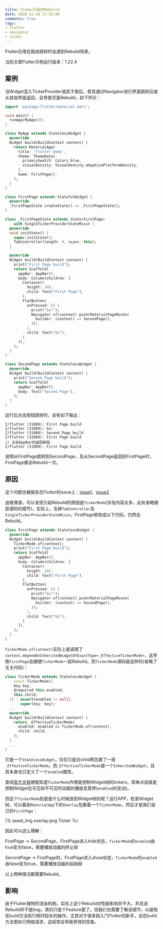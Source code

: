 ```yaml
---
title: Ticker引起的Rebuild
date: 2020-11-20 17:55:00
comments: true
tags: 
- flutter
- navigator
- ticker
---
```

Flutter应用在路由跳转时会遇到Rebuild场景。

当前文章Flutter示例运行版本：1.22.4

<!-- more -->

## 案例

当Widget混入TickerProvider或其子类后，若其通过Navigator进行界面跳转后或从其他界面返回，会导致页面Rebuild，如下所示：

```dart
import 'package:flutter/material.dart';

void main() {
  runApp(MyApp());
}

class MyApp extends StatelessWidget {
  @override
  Widget build(BuildContext context) {
    return MaterialApp(
      title: 'Flutter Demo',
      theme: ThemeData(
        primarySwatch: Colors.blue,
        visualDensity: VisualDensity.adaptivePlatformDensity,
      ),
      home: FirstPage(),
    );
  }
}

class FirstPage extends StatefulWidget {
  @override
  _FirstPageState createState() => _FirstPageState();
}

class _FirstPageState extends State<FirstPage>
    with SingleTickerProviderStateMixin {
  @override
  void initState() {
    super.initState();
    TabController(length: 0, vsync: this);
  }

  @override
  Widget build(BuildContext context) {
    print("First Page build");
    return Scaffold(
      appBar: AppBar(),
      body: Column(children: [
        Container(
          height: 160,
          child: Text("First Page"),
        ),
        FlatButton(
          onPressed: () {
            print("Go!");
            Navigator.of(context).push(MaterialPageRoute(
              builder: (context) => SecondPage(),
            ));
          },
          child: Text("Go"),
        )
      ]),
    );
  }
}

class SecondPage extends StatelessWidget {
  @override
  Widget build(BuildContext context) {
    print("Second Page build");
    return Scaffold(
      appBar: AppBar(),
      body: Text("Second Page"),
    );
  }
}
```

运行后点击按钮跳转时，会有如下输出：

```console
I/flutter (31909): First Page build
I/flutter (31909): Go!
I/flutter (31909): Second Page build
I/flutter (31909): First Page build
// 点击AppBar的返回按钮
I/flutter (31909): First Page build
```

说明从FirstPage跳转到SecondPage，及从SecondPage返回到FirstPage时，FirstPage都会Rebuild一次。

## 原因

这个问题也被报告在Flutter的issue上：[issue1](https://github.com/flutter/flutter/issues/64444)、[issue2](https://github.com/flutter/flutter/issues/63312)

追根溯源，可以发现引起Rebuild的原因是`TickerMode`(涉及内容太多，此处省略跟踪源码的细节)，实际上，去掉`TabController`及`SingleTickerProviderStateMixin`，FirstPage修改成以下代码，仍然会Rebuild。

```dart
class FirstPage extends StatelessWidget {
  @override
  Widget build(BuildContext context) {
    TickerMode.of(context);
    print("First Page build");
    return Scaffold(
      appBar: AppBar(),
      body: Column(children: [
        Container(
          height: 160,
          child: Text("First Page"),
        ),
        FlatButton(
          onPressed: () {
            print("Go!");
            Navigator.of(context).push(MaterialPageRoute(
              builder: (context) => SecondPage(),
            ));
          },
          child: Text("Go"),
        )
      ]),
    );
  }
}
```

`TickerMode.of(context)`实际上是调用了`context.dependOnInheritedWidgetOfExactType<_EffectiveTickerMode>`，这导致`FirstPage`会跟随`TickerMode`一起Rebuild。而`TickerMode`源码是这样的(省略了无关代码)：

```dart
class TickerMode extends StatelessWidget {
    const TickerMode({
    Key key,
    @required this.enabled,
    this.child,
  }) : assert(enabled != null),
       super(key: key);
  ...
  @override
  Widget build(BuildContext context) {
    return _EffectiveTickerMode(
      enabled: enabled && TickerMode.of(context),
      child: child,
    );
  }
  ...
}
```

它是一个`StatelessWidget`，仅仅只是对child再包裹了一层`_EffectiveTickerMode`。而`_EffectiveTickerMode`是一个`InheritedWidget`，且其本身也只定义了一个`enabled`属性。

查阅[官方文档](https://api.flutter.dev/flutter/widgets/TickerMode-class.html)便能知道`TickerMode`作用是控制Widget树的tickers，简单点说就是控制Widget在可见和不可见时动画的播放及暂停(`enabled`的变动)。

但这个`TickerMode`到底是什么时候放到Widget树的呢？运行APP，检查Widget树，可以看到`MaterialApp`下的`Overlay`包裹着一个`TickerMode`，然后才是我们自己的`FirstPage`：

{% asset_img overlay.png Ticker %}

因此可以这么理解：

FirstPage -> SecondPage，FirstPage进入hide状态，`TickerMode`的`enabled`由true变为false，需要播放动画的终止帧

SecondPage -> FirstPage时，FirstPage进入show状态，`TickerMode`的`enabled`由false变为true，需要播放动画的起始帧

以上两种情况都需要Rebuild。

## 影响

由于Flutter独特的渲染机制，实际上这个Rebuild对性能影响并不大，并且该Rebuild并不是bug，真的只是个Feature罢了。但我们也需要了解该细节，以避免在build方法执行耗时较长的操作。尤其对于很多刚入门Flutter的新手，会在build方法里执行网络请求，这经常会导致奇怪的现象。


